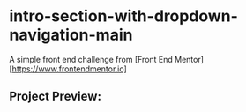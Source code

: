 # intro-section-with-dropdown-navigation-main
A simple front end challenge from [Front End Mentor][https://www.frontendmentor.io]

## Project Preview:

